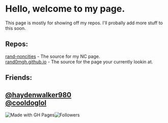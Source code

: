 # Hello, welcome to my page.
This page is mostly for showing off my repos. I'll probally add more stuff to this soon.
## Repos:
[rand-noncities](https://github.com/rand0mgh/rand-noncities) - The source for my NC page.  
[rand0mgh.github.io](https://github.com/rand0mgh/rand0m.github.io) - The source for the page your currently lookin at.
## Friends:
[@haydenwalker980](https://github.com/haydenwalker980)  
[@cooldoglol](https://github.com/cooldoglol)  
-------------------  
![Made with GH Pages](https://img.shields.io/badge/Made%20with-GitHub%20Pages-lightgrey?style=flat-square&logo=github)![Followers](https://img.shields.io/github/followers/rand0mgh?style=flat-square&logo=github)  

